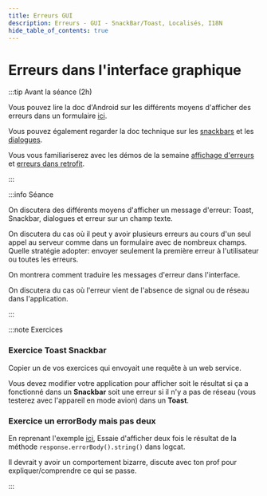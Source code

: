 ```yaml
---
title: Erreurs GUI
description: Erreurs - GUI - SnackBar/Toast, Localisés, I18N
hide_table_of_contents: true
---
```


# Erreurs dans l'interface graphique

<Row>

<Column>

:::tip Avant la séance (2h)

Vous pouvez lire la doc d'Android sur les différents moyens d'afficher des erreurs dans un formulaire [ici](https://material.io/archive/guidelines/patterns/errors.html#errors-user-input-errors).

Vous pouvez également regarder la doc technique sur les [snackbars](https://material.io/components/snackbars/android#using-snackbars) et les [dialogues](https://material.io/components/dialogs#behavior).

Vous vous familiariserez avec les démos de la semaine [affichage d'erreurs](https://github.com/departement-info-cem/4N6-Mobile/tree/main/code/AffichageErreur) et [erreurs dans retrofit](https://github.com/departement-info-cem/4N6-Mobile/tree/main/code/ErreurRetrofit).

:::

</Column>

<Column>

:::info Séance

On discutera des différents moyens d'afficher un message d'erreur: Toast, Snackbar, dialogues et erreur sur un champ texte.

On discutera du cas où il peut y avoir plusieurs erreurs au cours d'un seul appel au serveur comme dans un formulaire avec de nombreux champs. Quelle stratégie adopter: envoyer seulement la première erreur à l'utilisateur ou toutes les erreurs.

On montrera comment traduire les messages d'erreur dans l'interface.

On discutera du cas où l'erreur vient de l'absence de signal ou de réseau dans l'application.

:::

</Column>

</Row>

:::note Exercices

### Exercice Toast Snackbar

Copier un de vos exercices qui envoyait une requête à un web service.

Vous devez modifier votre application pour afficher soit le résultat si ça a fonctionné dans un **Snackbar** soit une erreur si il n'y a pas de réseau (vous testerez avec l'appareil en mode avion) dans un **Toast**.

### Exercice un errorBody mais pas deux

En reprenant l'exemple [ici](https://github.com/departement-info-cem/4N6-Mobile/tree/main/code/ErreurRetrofit), Essaie d'afficher deux fois le résultat de la méthode `response.errorBody().string()` dans logcat.

Il devrait y avoir un comportement bizarre, discute avec ton prof pour expliquer/comprendre ce qui se passe.

:::
